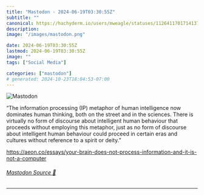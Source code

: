 ```yaml
---
title: "Mastodon - 2024-06-19T03:30:55Z"
subtitle: ""
canonical: https://hachyderm.io/users/mweagle/statuses/112641170171413710
description:
image: "/images/mastodon.png"

date: 2024-06-19T03:30:55Z
lastmod: 2024-06-19T03:30:55Z
image: ""
tags: ["Social Media"]

categories: ["mastodon"]
# generated: 2024-10-23T18:04:53-07:00
---
```

![Mastodon](/images/mastodon.png)

<p>“The information processing (IP) metaphor of human intelligence now dominates human thinking, both on the street and in the sciences. There is virtually no form of discourse about intelligent human behaviour that proceeds without employing this metaphor, just as no form of discourse about intelligent human behaviour could proceed in certain eras and cultures without reference to a spirit or deity.”</p><p><a href="https://aeon.co/essays/your-brain-does-not-process-information-and-it-is-not-a-computer" target="_blank" rel="nofollow noopener noreferrer" translate="no"><span class="invisible">https://</span><span class="ellipsis">aeon.co/essays/your-brain-does</span><span class="invisible">-not-process-information-and-it-is-not-a-computer</span></a></p>


###### [Mastodon Source 🐘](https://hachyderm.io/@mweagle/112641170171413710)

___
